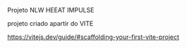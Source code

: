 Projeto NLW HEEAT IMPULSE

projeto criado apartir do VITE 

https://vitejs.dev/guide/#scaffolding-your-first-vite-project

